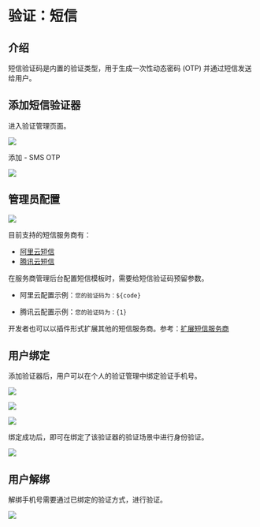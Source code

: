 # 验证：短信

<PluginInfo name="verification"></PluginInfo>

## 介绍

短信验证码是内置的验证类型，用于生成一次性动态密码 (OTP) 并通过短信发送给用户。

## 添加短信验证器

进入验证管理页面。

![](https://static-docs.nocobase.com/202502271726791.png)

添加 - SMS OTP

![](https://static-docs.nocobase.com/202502271726056.png)

## 管理员配置

![](https://static-docs.nocobase.com/202502271727711.png)

目前支持的短信服务商有：

- <a href="https://www.aliyun.com/product/sms" target="_blank">阿里云短信</a>
- <a href="https://cloud.tencent.com/product/sms" target="_blank">腾讯云短信</a>

在服务商管理后台配置短信模板时，需要给短信验证码预留参数。

- 阿里云配置示例：`您的验证码为：${code}`

- 腾讯云配置示例：`您的验证码为：{1}`

开发者也可以以插件形式扩展其他的短信服务商。参考：[扩展短信服务商](./dev/sms-type)

## 用户绑定

添加验证器后，用户可以在个人的验证管理中绑定验证手机号。

![](https://static-docs.nocobase.com/202502271737016.png)

![](https://static-docs.nocobase.com/202502271737769.png)

![](https://static-docs.nocobase.com/202502271738515.png)

绑定成功后，即可在绑定了该验证器的验证场景中进行身份验证。

![](https://static-docs.nocobase.com/202502271739607.png)

## 用户解绑

解绑手机号需要通过已绑定的验证方式，进行验证。

![](https://static-docs.nocobase.com/202502282103205.png)

